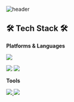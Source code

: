 ![header](https://capsule-render.vercel.app/api?type=waving&color=609926&height=250&section=header&text=아이스%20TEA&fontSize=90&fontAlignY=30&fontColor=ffffff&desc=게임을%20제작하는%20대학원생입니다&descAlignY=60&descAlign=70)


## 🛠 Tech Stack 🛠
**Platforms & Languages** 

<img src="https://img.shields.io/badge/Unity-000000?style=for-the-badge&logo=Unity&logoColor=white">

<img src="https://img.shields.io/badge/C-A8B9CC?style=for-the-badge&logo=C&logoColor=white"> <img src="https://img.shields.io/badge/C Sharp-00599C?style=for-the-badge&logo=C Sharp&logoColor=white">

**Tools**

<a href="https://trello.com/w/ttt948" target="_blank"> <img src="https://img.shields.io/badge/Trello-0052CC?style=for-the-badge&logo=Trello&logoColor=white"> <a href="https://github.com/HunterRabbitKIM" target="_blank"> <img src="https://img.shields.io/badge/GitHub-181717?style=for-the-badge&logo=GitHub&logoColor=white">
